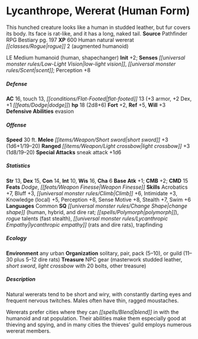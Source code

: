 ﻿---
cssclass: [monsters]
title1: Lycanthrope, Wererat (Human Form)
desc_short: This hunched creature looks like a human in studded leather, but fur covers
  its body. Its face is rat-like, and it has a long, naked tail.
title2: Wererat (Human Form)
CR: 2
sources:
- name: Pathfinder RPG Bestiary
  page: 197
  link: http://paizo.com/products/btpy8auu?Pathfinder-Roleplaying-Game-Bestiary
XP: 600
race: Human
classes:
- natural wererat rogue 2 (augmented humanoid)
alignment: LE
size: Medium
type: humanoid
subtypes:
- human
- shapechanger
initiative:
  bonus: 2
senses:
  low-light vision: true
  scent: true
AC:
  AC: 16
  touch: 13
  flat_footed: 13
  components:
    armor: 3
    dex: 2
    dodge: 1
HP:
  HP: 18
  long: 2d8+6
saves:
  fort: 2
  ref: 5
  will: 3
defensive_abilities:
- evasion
speeds:
  base: 30
attacks:
  melee:
  - - text: short sword +3 (1d6+1/19-20)
      entries:
      - - damage: 1d6+1
          crit_range: 19-20
      attack: short sword
      bonus:
      - 3
  ranged:
  - - text: light crossbow +3 (1d8/19-20)
      entries:
      - - damage: 1d8
          crit_range: 19-20
      attack: light crossbow
      bonus:
      - 3
  special:
  - sneak attack +1d6
ability_scores:
  STR: 13
  DEX: 15
  CON: 14
  INT: 10
  WIS: 16
  CHA: 6
BAB: 1
CMB: 2
CMD: 15
feats:
- name: Dodge
- name: Weapon Finesse
skills:
  Acrobatics: 7
  Bluff: 3
  Climb: 6
  Intimidate: 3
  Knowledge (local): 5
  Perception: 8
  Sense Motive: 8
  Stealth: 7
  Swim: 6
languages:
- Common
special_qualities:
- change shape (human, hybrid, and dire rat; polymorph)
- rogue talents (fast stealth)
- lycanthropic empathy (rats and dire rats)
- trapfinding
ecology:
  environment: any urban
  organization: solitary, pair, pack (5-10), or guild (11-30 plus 5-12 dire rats)
  treasure_type: NPC Gear
  treasure:
  - masterwork studded leather
  - short sword
  - light crossbow with 20 bolts
  - other treasure
desc_long: |-
  Natural wererats tend to be short and wiry, with constantly darting eyes and frequent nervous twitches. Males often have thin, ragged moustaches.

  Wererats prefer cities where they can blend in with the humanoid and rat population. Their abilities make them especially good at thieving and spying, and in many cities the thieves' guild employs numerous wererat members.

---

# Lycanthrope, Wererat (Human Form)
This hunched creature looks like a human in studded leather, but fur covers its body. Its face is rat-like, and it has a long, naked tail.
**Source** Pathfinder RPG Bestiary pg. 197
**XP** 600
Human natural wererat _[[classes/Rogue|rogue]]_ 2 (augmented humanoid)

LE Medium humanoid (human, shapechanger)
**Init** +2; **Senses** _[[universal monster rules/Low-Light Vision|low-light vision]]_, _[[universal monster rules/Scent|scent]]_; Perception +8

##### Defense

**AC** 16, touch 13, _[[conditions/Flat-Footed|flat-footed]]_ 13 (+3 armor, +2 Dex, +1 _[[feats/Dodge|dodge]]_)
**hp** 18 (2d8+6)
**Fort** +2, **Ref** +5, **Will** +3
**Defensive Abilities** evasion

##### Offense
**Speed** 30 ft.
**Melee** _[[items/Weapon/Short sword|short sword]]_ +3 (1d6+1/19–20)
**Ranged** _[[items/Weapon/Light crossbow|light crossbow]]_ +3 (1d8/19–20)
**Special Attacks** sneak attack +1d6

##### Statistics
**Str** 13, **Dex** 15, **Con** 14, **Int** 10, **Wis** 16, **Cha** 6
**Base Atk** +1; **CMB** +2; **CMD** 15
**Feats** _Dodge_, _[[feats/Weapon Finesse|Weapon Finesse]]_
**Skills** Acrobatics +7, Bluff +3, _[[universal monster rules/Climb|Climb]]_ +6, Intimidate +3, Knowledge (local) +5, Perception +8, Sense Motive +8, Stealth +7, Swim +6
**Languages** Common
**SQ** _[[universal monster rules/Change Shape|change shape]]_ (human, hybrid, and dire rat; _[[spells/Polymorph|polymorph]]_), _rogue_ talents (fast stealth), _[[universal monster rules/Lycanthropic Empathy|lycanthropic empathy]]_ (rats and dire rats), trapfinding

##### Ecology

**Environment** any urban
**Organization** solitary, pair, pack (5–10), or guild (11–30 plus 5–12 dire rats)
**Treasure** NPC gear (masterwork studded leather, _short sword_, _light crossbow_ with 20 bolts, other treasure)

##### Description

Natural wererats tend to be short and wiry, with constantly darting eyes and frequent nervous twitches. Males often have thin, ragged moustaches.

Wererats prefer cities where they can _[[spells/Blend|blend]]_ in with the humanoid and rat population. Their abilities make them especially good at thieving and spying, and in many cities the thieves’ guild employs numerous wererat members.